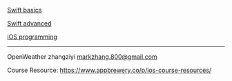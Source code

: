 [Swift basics](Basics.md)

[Swift advanced](Advanced.md)

[iOS programming](iOS-programming.md)

---

OpenWeather
zhangziyi markzhang.800@gmail.com

Course Resource: https://www.appbrewery.co/p/ios-course-resources/
